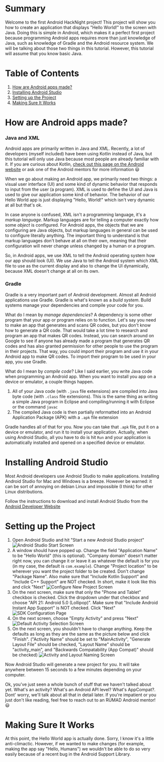 # Summary
Welcome to the first Android HackNight project! This project will show you how to create an application that displays "Hello World!" to the screen with Java. Doing this is simple in Android, which makes it a perfect first project because programming Android apps requires more than just knowledge of Java, such as knowledge of Gradle and the Android resource system. We will be talking about those two things in this tutorial. However, this tutorial will assume that you know basic Java.

# Table of Contents
1. [How are Android apps made?](#how-are-android-apps-made)
2. [Installing Android Studio](#installing-android-studio)
3. [Setting up the Project](#setting-up-the-project)
4. [Making Sure It Works](#making-sure-it-works)

# How are Android apps made?

### Java and XML
Android apps are primarily written in Java and XML. Recently, a lot of developers (myself included) have been using Kotlin instead of Java, but this tutorial will only use Java because most people are already familiar with it. If you are curious about Kotlin, [check out this page on the Android website](https://developer.android.com/kotlin/) or ask one of the Android mentors for more information :smiley:

When we go about making an Android app, we primarily need two things: a visual user interface (UI) and some kind of dynamic behavior that responds to input from the user (a program). XML is used to define the UI and Java is used to give our application some kind of behavior. The behavior of our Hello World app is just displaying "Hello, World!" which isn't very dynamic at all but that's ok.

In case anyone is confused, XML isn't a programming language, it's a *markup language*. Markup languages are for telling a computer exactly how some *object* is configured. For Android apps, the objects that we are configuring are Java objects, but markup languages in general can be used to configure literally anything. The important thing to understand is that markup languages don't behave at all on their own, meaning that their configuration will never change unless changed by a human or a program. 

So, in Android apps, we use XML to tell the Android operating system how our app should look (UI). We use Java to tell the Android system which XML file to use as the current display and also to change the UI dynamically, because XML doesn't change at all on its own.

### Gradle
Gradle is a very important part of Android development. Almost all Android applications use Gradle. Gradle is what's known as a *build system*. Build systems manage your dependencies and compile your code for you. 

What do I mean by *manage dependencies*? A dependency is some other program that your app or program relies on to function. Let's say you need to make an app that generates and scans QR codes, but you don't know how to generate a QR code. That would take a lot time to research and program an app that makes QR codes. Instead, you can search around on Google to see if anyone has already made a program that generates QR codes and has also granted permission for other people to use the program in their projects. That way, you could import their program and use it in your Android app to make QR codes. To import their program to be used in your app, you use Gradle.

What do I mean by *compile code*? Like I said earlier, you write Java code when programming an Android app. When you want to install you app on a device or emulator, a couple things happen.
1. All of your Java code (with `.java` file extensions) are compiled into Java byte code (with `.class` file extensions). This is the same thing as writing a simple Java program in Eclipse and compiling/running it with Eclipse or the command `javac`
2. The compiled Java code is then partially reformatted into an Android Application Package (APK) with a `.apk` file extension

Gradle handles all of that for you. Now you can take that `.apk` file, put it on a device or emulator, and run it to install your application. Actually, when using Android Studio, all you have to do is hit `Run` and your application is automatically installed and opened on a specified device or emulator.

# Installing Android Studio
Most Android developers use Android Studio to make applications. Installing Android Studio for Mac and Windows is a breeze. However be warned: it can be sort of annoying on debian Linux and impossible (I think) for other Linux distributions. 

Follow the instructions to download and install Android Studio from the [Android Developer Website](https://developer.android.com/studio/)

# Setting up the Project
1. Open Android Studio and hit "Start a new Android Studio project" ![Android Studio Start Screen](https://snag.gy/aBuRGd.jpg)
2. A window should have popped up. Change the field "Application Name" to be "Hello World" (this is optional). "Company domain" doesn't matter right now, you can change it or leave it as whatever the default is for you (in my case, the default is `com.example`). Change "Project location" to be wherever you want the project folder to be created. Don't change "Package Name". Also make sure that "Include Kotlin Support" and "Include C++ Support" are NOT checked. In short, make it look like this and click "Next" ![Configure New Project Screen](https://snag.gy/0XOSAr.jpg)
3. On the next screen, make sure that only the "Phone and Tablet" checkbox is checked. Click the dropdown under that checkbox and choose "API 21: Android 5.0 (Lollipop)". Make sure that "Include Android Instant App Support" is NOT checked. Click "Next" ![SDK Configuration Page](https://snag.gy/8xZqYo.jpg)
4. On the next screen, choose "Empty Activity" and press "Next" ![Default Activity Selection Screen](https://snag.gy/QABbpL.jpg)
5. On the next screen, you shouldn't have to change anything. Keep the defaults as long as they are the same as the picture below and click "Finish". ("Activity Name" should be set to "MainActivity", "Generate Layout File" should be checked, "Layout Name" should be "activity_main", and "Backwards Compatability (App Compat)" should be checked) ![Activity and Layout Naming Screen](https://snag.gy/3r7KJt.jpg)

Now Android Studio will generate a new project for you. It will take anywhere between 15 seconds to a few minutes depending on your computer.

Ok, you've just seen a whole bunch of stuff that we haven't talked about yet. What's an activity? What's an Android API level? What's AppCompat?. Dont' worry, we'll talk about all that in detail later. If you're impatient or you just don't like reading, feel free to reach out to an RUMAD Android mentor! :smiley:

# Making Sure It Works
At this point, the Hello World app is actually done. Sorry, I know it's a little anti-climactic. However, if we wanted to make changes (for example, making the app say "Hello, Humans") we wouldn't be able to do so very easily because of a recent bug in the Android Support Library. 
